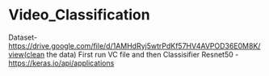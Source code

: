# Video_Classification
Dataset-https://drive.google.com/file/d/1AMHdRyj5wtrPdKf57HV4AVPOD36E0M8K/view(clean the data)
First run VC file and then Classisifier
Resnet50 - https://keras.io/api/applications
